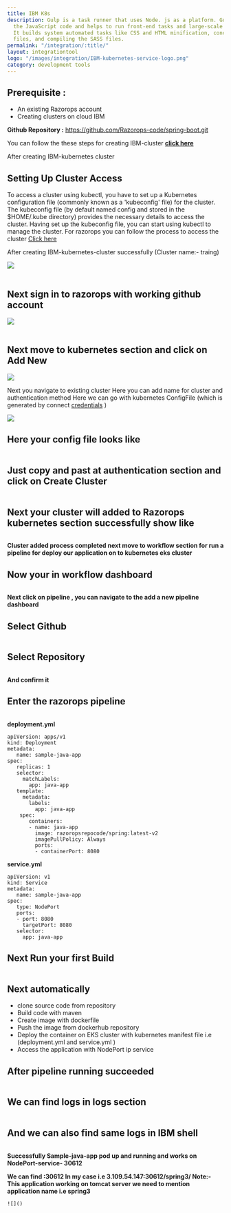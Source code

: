 ```yaml
---
title: IBM K8s
description: Gulp is a task runner that uses Node. js as a platform. Gulp purely uses
  the JavaScript code and helps to run front-end tasks and large-scale web applications.
  It builds system automated tasks like CSS and HTML minification, concatenating library
  files, and compiling the SASS files.
permalink: "/integration/:title/"
layout: integrationtool
logo: "/images/integration/IBM-kubernetes-service-logo.png"
category: development tools
---
```


## Prerequisite :
 
* An existing Razorops account
* Creating clusters on cloud IBM


**Github Repository :** <a href="https://github.com/Razorops-code/spring-boot.git" target="_blank">https://github.com/Razorops-code/spring-boot.git </a>

You can follow the these steps for creating IBM-cluster <a href="https://cloud.ibm.com/docs/containers?topic=containers-getting-started" target="_blank"><b>click here</b></a>

After creating IBM-kubernetes cluster 


## Setting Up Cluster Access
To access a cluster using kubectl, you have to set up a Kubernetes configuration file (commonly known as a 'kubeconfig' file) for the cluster. The kubeconfig file (by default named config and stored in the $HOME/.kube directory) provides the necessary details to access the cluster. Having set up the kubeconfig file, you can start using kubectl to manage the cluster.  For razorops you can follow the process to access the cluster <a href="https://docs.razorops.com/guides/kubernetes/connect/" target="_blank">Click here</a>

After creating IBM-kubernetes-cluster successfully
(Cluster name:- traing)  


![](/images/integration/ibm-k8/ibm-cloud-kubernetes-cluster.png)
<br>
<br>


## Next sign in to razorops with working github account

![](/images/integration/razorops-dashboard.png)
<br>
<br>


## Next move to kubernetes section and click on Add New 

![](/images/integration/ibm-k8/razorops-create-kubernetes-clusters.png)

Next you navigate to existing cluster 
Here you can add name for cluster and authentication method 
Here we can go with kubernetes ConfigFile (which is generated by connect <a href="https://docs.razorops.com/guides/kubernetes/connect/" target="_blank">credentials</a> )


![](/images/integration/ibm-k8/razorops-add-existing-cluster.png)


## Here your config file looks like 
![]()

## Just copy and past at authentication section and click on Create Cluster

![]()

## Next your cluster will added to Razorops kubernetes section successfully show like 

![]()


**Cluster added process completed next move to workflow section for run a pipeline for deploy our application on to kubernetes eks cluster**


 
## Now your in workflow dashboard

![]()



**Next click on pipeline , you can navigate to the add a new pipeline dashboard**


## Select Github

![]()

## Select Repository

![]()

**And confirm it**


## Enter the razorops pipeline 

![]()


				




**deployment.yml**

```
apiVersion: apps/v1
kind: Deployment
metadata:
   name: sample-java-app
spec:
   replicas: 1
   selector:
     matchLabels:
       app: java-app
   template:
     metadata:
       labels:
         app: java-app
    spec:
       containers:
       - name: java-app
         image: razoropsrepocode/spring:latest-v2
         imagePullPolicy: Always
         ports:
         - containerPort: 8080
```

<script src="https://gist.github.com/Razorops-code/8e59ca7b938904a868d5c2bc7c6df2df.js"></script>


**service.yml**

```
apiVersion: v1
kind: Service
metadata:
   name: sample-java-app
spec:
   type: NodePort
   ports:
   - port: 8080
     targetPort: 8080
   selector:
     app: java-app
```

<script src="https://gist.github.com/Razorops-code/c77ecb55f7460696a8711c508d6cb2e0.js"></script>


## Next Run your first Build 

![]()


## Next automatically 
* clone source code from repository  
* Build code with maven 
* Create image with dockerfile 
* Push the image from dockerhub repository
* Deploy the container on EKS cluster with kubernetes manifest file i.e (deployment.yml and service.yml )
* Access the application with NodePort ip service 



## After pipeline running succeeded 

![]()


## We can find logs in logs section 

![]()

## And we can also find same logs in IBM shell 
![]()


**Successfully Sample-java-app pod up and running and works on NodePort-service- 30612**

<b>We can find <node-external-ip>:30612
In my case i.e  3.109.54.147:30612/spring3/
	Note:- This application working on tomcat server we need to mention application name i.e spring3</b>
	
	![]()
